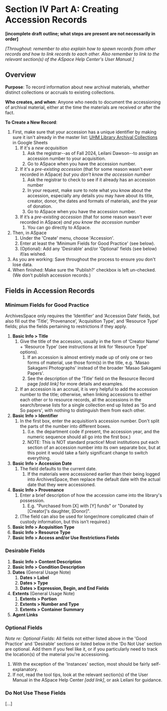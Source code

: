 # Section IV Part A: Creating Accession Records

**[incomplete draft outline; what steps are present are not necessarily in order]**

*[Throughout: remember to also explain how to spawn records from other records and how to link records to each other.  Also remember to link to the relevant section(s) of the ASpace Help Center's User Manual.]*

## Overview

**Purpose**: To record information about new archival materials, whether distinct collections or accruals to existing collections.  

**Who creates, and when**: Anyone who needs to document the accessioning of archival material, either at the time the materials are received or after the fact.

**To Create a New Record**:

1. First, make sure that your accession has a unique identifier by making sure it isn't already in the master list: [UHM Library Archival Collections](https://drive.google.com/open?id=1VD_ShYlU-m_fzbAzrUhigjBtcp-6xGua1GxQFoEFm9s) in Google Sheets
    1. If it's a *new acquisition*
       1. Ask the registrar--as of Fall 2024, Leilani Dawson--to assign an accession number to your acquisition.
       2. Go to ASpace when you have the accession number.
    2. If it's a *pre-existing accession* (that for some reason wasn't ever recorded in ASpace) *but you don’t know the accession number*
       1. Ask the registrar to check to see if it already has an accession number
       2. In your request, make sure to note what you know about the accession, especially any details you may have about its title, creator, donor, the dates and formats of materials, and the year of donation.
       3. Go to ASpace when you have the accession number.
    3. If it’s a *pre-existing accession* (that for some reason wasn't ever recorded in ASpace) *and you know the accession number*
       1. You can go directly to ASpace.
2. Then, in ASpace
   1. Under the 'Create' menu, choose 'Accession'.
   2. Enter at least the 'Minimum Fields for Good Practice' (see below).
   3. (Optional): Add any 'Desirable' and/or 'Optional' fields (see below) if/as wished.
3. As you are working: Save throughout the process to ensure you don't lose data.
4. When finished: Make sure the 'Publish?' checkbox is left un-checked.  (We don't publish accession records.)

## Fields in Accession Records

### Minimum Fields for Good Practice

ArchivesSpace only requires the ‘Identifier’ and ‘Accession Date’ fields, but also fill out the ‘Title’, ‘Provenance’, ‘Acquisition Type’, and ‘Resource Type’ fields; plus the fields pertaining to restrictions if they apply.

1. **Basic Info > Title**
   1. Give the title of the accession, usually in the form of ‘Creator Name’ + ‘Resource Type’ (see instructions at link for ‘Resource Type’ options).
      1. If an accession is almost entirely made up of only one or two forms of material, use those form(s) in the title, e.g. 'Masao Sakagami Photographs' instead of the broader 'Masao Sakagami Papers'.
      2. See the description of the 'Title' field on the Resource Record page *[add link]* for more details and examples.
   2. If an accession is an accrual, it is very helpful to add the accession number to the title; otherwise, when linking accessions to either each other or to resource records, all the accessions in the search/browse lists for a single collection end up listed as 'So and So papers', with nothing to distinguish them from each other.
2. **Basic Info > Identifier**
   1. In the first box, enter the acquisition’s accession number.  Don't split the parts of the number into different boxes.  
      1. (I.e. the department code if present, the accession year, and the numeric sequence should all go into the first box.)
      2. NOTE: This is NOT standard practice! Most institutions put each section of an accession number into its own separate box, but at this point it would take a fairly significant change to switch everything.
3. **Basic Info > Accession Date**
   1. The field defaults to the current date.  
      1. If the materials were accessioned earlier than their being logged into ArchivesSpace, then replace the default date with the actual date that they were accessioned.
4. **Basic Info > Provenance**
   1. Enter a brief description of how the accession came into the library's possession.
      1. E.g. "Purchased from [X] with [Y] funds" or "Donated by [Creator]'s daughter, [Donor]".
   2. (The field can also be used for longer/more complicated chain of custody information, but this isn’t required.)
5. **Basic Info > Acquisition Type**
6. **Basic Info > Resource Type**
7. **Basic Info > Access and/or Use Restrictions Fields**

### Desirable Fields

1. **Basic Info > Content Description**
2. **Basic Info > Condition Description**
3. **Dates** (General Usage Note)
   1. **Dates > Label**
   2. **Dates > Type**
   3. **Dates > Expression, Begin, and End Fields**
4. **Extents** (General Usage Note)
   1. **Extents > Portion**
   2. **Extents > Number and Type**
   3. **Extents > Container Summary**
5. **Agent Links**

### Optional Fields

*Note re: Optional Fields*: All fields not either listed above in the 'Good Practice' and 'Desirable' sections or listed below in the 'Do Not Use' section are optional.  Add them if you feel like it, or if you particularly need to track the location(s) of the material you're accessioning.

1. With the exception of the 'Instances' section, most should be fairly self-explanatory.
2. If not, read the tool tips, look at the relevant section(s) of the User Manual in the ASpace Help Center *[add link]*, or ask Leilani for guidance.

### Do Not Use These Fields

[...]
